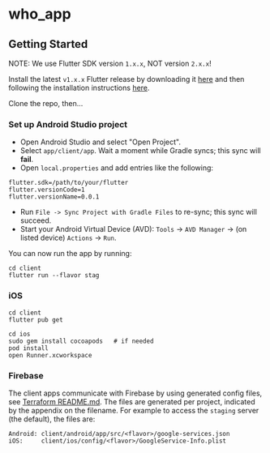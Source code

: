 # who_app

## Getting Started

NOTE: We use Flutter SDK version `1.x.x`, NOT version `2.x.x`!

Install the latest `v1.x.x` Flutter release by downloading it [here](https://flutter.dev/docs/development/tools/sdk/releases) and then following the installation instructions [here](https://flutter.dev/docs/get-started/install).

Clone the repo, then...

### Set up Android Studio project

- Open Android Studio and select "Open Project".
- Select `app/client/app`. Wait a moment while Gradle syncs; this sync will **fail**.
- Open `local.properties` and add entries like the following:

```
flutter.sdk=/path/to/your/flutter
flutter.versionCode=1
flutter.versionName=0.0.1
```

- Run `File -> Sync Project with Gradle Files` to re-sync; this sync will succeed.
- Start your Android Virtual Device (AVD): `Tools` -> `AVD Manager` -> (on listed device) `Actions` -> `Run`.

You can now run the app by running:

```
cd client
flutter run --flavor stag
```

### iOS

```
cd client
flutter pub get

cd ios
sudo gem install cocoapods   # if needed
pod install
open Runner.xcworkspace
```

### Firebase

The client apps communicate with Firebase by using generated config files, see
[Terraform README.md](https://github.com/WorldHealthOrganization/app/blob/master/server/terraform/README.md#firebase-app-registration).
The files are generated per project, indicated by the appendix on the filename.
For example to access the `staging` server (the default), the files are:

```
Android: client/android/app/src/<flavor>/google-services.json
iOS:     client/ios/config/<flavor>/GoogleService-Info.plist
```
